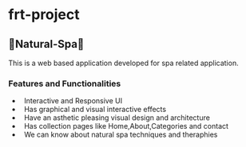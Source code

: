 # frt-project

## 🌺Natural-Spa🌺
This is a web based application developed for spa related application.<br/>


### Features and Functionalities
- &nbsp; Interactive and Responsive UI
- &nbsp; Has graphical and visual interactive effects
- &nbsp; Have an asthetic pleasing visual design and architecture
- &nbsp; Has collection pages like Home,About,Categories and contact
- &nbsp; We can know about natural spa techniques and theraphies

